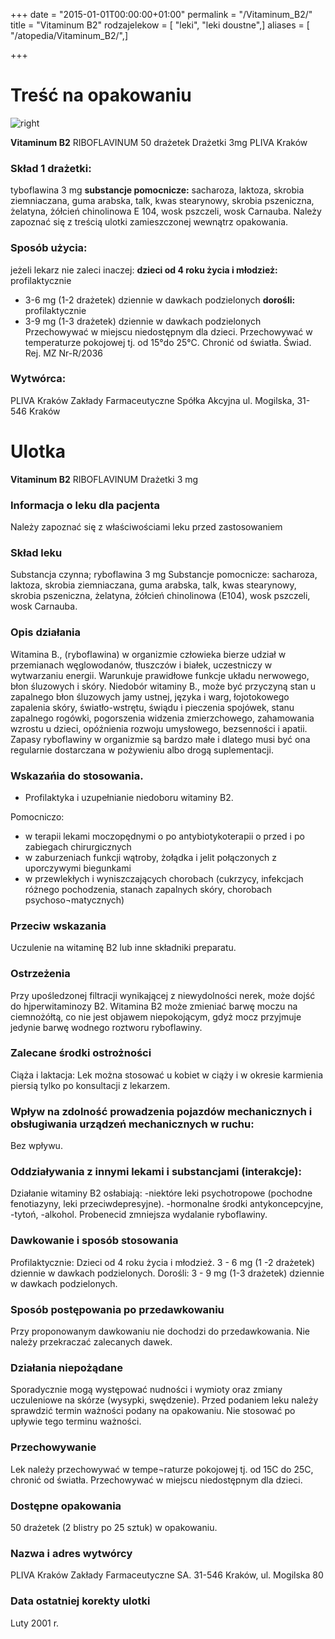 +++
date = "2015-01-01T00:00:00+01:00"
permalink = "/Vitaminum_B2/"
title = "Vitaminum B2"
rodzajelekow = [ "leki", "leki doustne",]
aliases = [ "/atopedia/Vitaminum_B2/",]

+++

Treść na opakowaniu
===================

![](/images/Vitaminum_B2.jpg "right")

**Vitaminum B2**
RIBOFLAVINUM
50 drażetek
Drażetki 3mg
PLIVA Kraków

### Skład 1 drażetki:

tyboflawina 3 mg
**substancje pomocnicze:** sacharoza, laktoza, skrobia ziemniaczana, guma arabska, talk, kwas stearynowy, skrobia pszeniczna, żelatyna, żółcień chinolinowa E 104, wosk pszczeli, wosk Carnauba.
Należy zapoznać się z treścią ulotki zamieszczonej wewnątrz opakowania.

### Sposób użycia:

jeżeli lekarz nie zaleci inaczej:
**dzieci od 4 roku życia i młodzież:** profilaktycznie
- 3-6 mg (1-2 drażetek) dziennie w dawkach podzielonych
**dorośli:** profilaktycznie
- 3-9 mg (1-3 drażetek) dziennie w dawkach podzielonych
Przechowywać w miejscu niedostępnym dla dzieci.
Przechowywać w temperaturze pokojowej
tj. od 15°do 25°C. Chronić od światła.
Świad. Rej. MZ Nr-R/2036

### Wytwórca:

PLIVA Kraków
Zakłady Farmaceutyczne Spółka Akcyjna
ul. Mogilska, 31-546 Kraków

Ulotka
======

**Vitaminum B2**
RIBOFLAVINUM
Drażetki 3 mg

### Informacja o leku dla pacjenta

Należy zapoznać się z właściwościami leku przed zastosowaniem

### Skład leku

Substancja czynna; ryboflawina 3 mg Substancje pomocnicze: sacharoza, laktoza, skrobia ziemniaczana, guma arabska, talk, kwas stearynowy, skrobia pszeniczna, żelatyna, żółcień chinolinowa (E104), wosk pszczeli, wosk Carnauba.

### Opis działania

Witamina B., (ryboflawina) w organizmie człowieka bierze udział w przemianach węglowodanów, tłuszczów i białek, uczestniczy w wytwarzaniu energii. Warunkuje prawidłowe funkcje układu nerwowego, błon śluzowych i skóry. Niedobór witaminy B., może być przyczyną stan u zapalnego błon śluzowych jamy ustnej, języka i warg, łojotokowego zapalenia skóry, światło-wstrętu, świądu i pieczenia spojówek, stanu zapalnego rogówki, pogorszenia widzenia zmierzchowego, zahamowania wzrostu u dzieci, opóźnienia rozwoju umysłowego, bezsenności i apatii. Zapasy ryboflawiny w organizmie są bardzo małe i dlatego musi być ona regularnie dostarczana w pożywieniu albo drogą suplementacji.

### Wskazańia do stosowania.

-   Profilaktyka i uzupełnianie niedoboru witaminy B2.

Pomocniczo:

-   w terapii lekami moczopędnymi o po antybiotykoterapii o przed i po zabiegach chirurgicznych
-   w zaburzeniach funkcji wątroby, żołądka i jelit połączonych z uporczywymi biegunkami
-   w przewlekłych i wyniszczających chorobach (cukrzycy, infekcjach różnego pochodzenia, stanach zapalnych skóry, chorobach psychoso¬matycznych)

### Przeciw wskazania

Uczulenie na witaminę B2 lub inne składniki preparatu.

### Ostrzeżenia

Przy upośledzonej filtracji wynikającej z niewydolności nerek, może dojść do hjperwitaminozy B2.
Witamina B2 może zmieniać barwę moczu na ciemnożółtą, co nie jest objawem niepokojącym, gdyż mocz przyjmuje jedynie barwę wodnego roztworu ryboflawiny.

### Zalecane środki ostrożności

Ciąża i laktacja:
Lek można stosować u kobiet w ciąży i w okresie karmienia piersią tylko po konsultacji z lekarzem.

### Wpływ na zdolność prowadzenia pojazdów mechanicznych i obsługiwania urządzeń mechanicznych w ruchu:

Bez wpływu.

### Oddziaływania z innymi lekami i substancjami (interakcje):

Działanie witaminy B2 osłabiają:
-niektóre leki psychotropowe (pochodne fenotiazyny, leki przeciwdepresyjne).
-hormonalne środki antykoncepcyjne,
-tytoń,
-alkohol.
Probenecid zmniejsza wydalanie ryboflawiny.

### Dawkowanie i sposób stosowania

Profilaktycznie:
Dzieci od 4 roku życia i młodzież. 3 - 6 mg (1 -2 drażetek) dziennie w dawkach podzielonych.
Dorośli: 3 - 9 mg (1-3 drażetek) dziennie w dawkach podzielonych.

### Sposób postępowania po przedawkowaniu

Przy proponowanym dawkowaniu nie dochodzi do przedawkowania.
Nie należy przekraczać zalecanych dawek.

### Działania niepożądane

Sporadycznie mogą występować nudności i wymioty oraz zmiany uczuleniowe na skórze (wysypki, swędzenie).
Przed podaniem leku należy sprawdzić termin ważności podany na opakowaniu. Nie stosować po upływie tego terminu ważności.

### Przechowywanie

Lek należy przechowywać w tempe¬raturze pokojowej tj. od 15C do 25C, chronić od światła.
Przechowywać w miejscu niedostępnym dla dzieci.

### Dostępne opakowania

50 drażetek (2 blistry po 25 sztuk) w opakowaniu.

### Nazwa i adres wytwórcy

PLIVA Kraków
Zakłady Farmaceutyczne SA.
31-546 Kraków, ul. Mogilska 80

### Data ostatniej korekty ulotki

Luty 2001 r.
